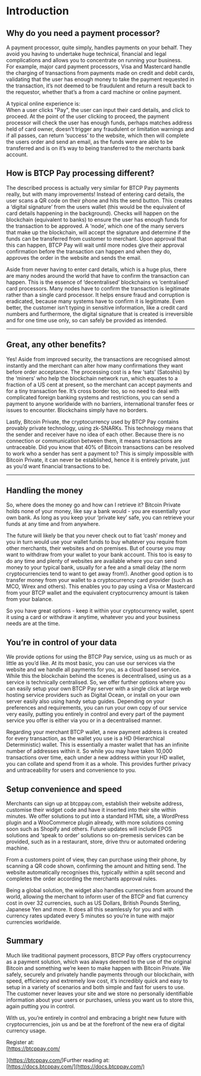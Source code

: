 # Introduction

## **Why do you need a payment processor?**

A payment processor, quite simply, handles payments on your behalf. They avoid you having to undertake huge technical, financial and legal complications and allows you to concentrate on running your business.  
For example, major card payment processors, Visa and Mastercard handle the charging of transactions from payments made on credit and debit cards, validating that the user has enough money to take the payment requested in the transaction, it’s not deemed to be fraudulent and return a result back to the requestor, whether that’s a from a card machine or online payment.  
  
A typical online experience is:  
When a user clicks "Pay", the user can input their card details, and click to proceed. At the point of the user clicking to proceed, the payment processor will check the user has enough funds, perhaps matches address held of card owner, doesn’t trigger any fraudulent or limitation warnings and if all passes, can return ‘success’ to the website, which then will complete the users order and send an email, as the funds were are able to be transferred and is on it’s way to being transferred to the merchants bank account.

## **How is BTCP Pay processing different?**

The described process is actually very similar for BTCP Pay payments really, but with many improvements! Instead of entering card details, the user scans a QR code on their phone and hits the send button. This creates a ‘digital signature’ from the users wallet \(this would be the equivalent of card details happening in the background\). Checks will happen on the blockchain \(equivalent to banks\) to ensure the user has enough funds for the transaction to be approved. A ‘node’, which one of the many servers that make up the blockchain, will accept the signature and determine if the funds can be transferred from customer to merchant. Upon approval that this can happen, BTCP Pay will wait until more nodes give their approval confirmation before the transaction can happen and when they do, approves the order in the website and sends the email.

Aside from never having to enter card details, which is a huge plus, there are many nodes around the world that have to confirm the transaction can happen. This is the essence of ‘decentralised’ blockchains vs ‘centralised’ card processors. Many nodes have to confirm the transaction is legitimate rather than a single card processor. It helps ensure fraud and corruption is eradicated, because many systems have to confirm it is legitimate. Even better, the customer isn’t typing in sensitive information, like a credit card numbers and furthermore, the digital signature that is created is irreversible and for one time use only, so can safely be provided as intended.  
  
****

## **Great, any other benefits?**

Yes! Aside from improved security, the transactions are recognised almost instantly and the merchant can alter how many confirmations they want before order acceptance. The processing cost is a few ‘sats’ \(Satoshis\) by the ‘miners’ who help the blockchain network run, which equates to a fraction of a US cent at present, so the merchant can accept payments and for a tiny transaction fee. It’s cross border too, so no need to deal with complicated foreign banking systems and restrictions, you can send a payment to anyone worldwide with no barriers, international transfer fees or issues to encounter. Blockchains simply have no borders.

Lastly, Bitcoin Private, the cryptocurrency used by BTCP Pay contains provably private technology, using zk-SNARKs. This technology means that the sender and receiver have no idea of each other. Because there is no connection or communication between them, it means transactions are untraceable. Did you know that 40% of Bitcoin transactions can be resolved to work who a sender has sent a payment to? This is simply impossible with Bitcoin Private, it can never be established, hence it is entirely private, just as you’d want financial transactions to be.  
  
****

## **Handling the money**

So, where does the money go and how can I retrieve it? Bitcoin Private holds none of your money, like say a bank would - you are essentially your own bank. As long as you keep your ‘private key’ safe, you can retrieve your funds at any time and from anywhere.

The future will likely be that you never check out to fiat ‘cash’ money and you in turn would use your wallet funds to buy whatever you require from other merchants, their websites and on premises. But of course you may want to withdraw from your wallet to your bank account. This too is easy to do any time and plenty of websites are available where you can send money to your typical bank, usually for a fee and a small delay \(the norm cryptocurrencies tend to want to get away from!\). Another good option is to transfer money from your wallet to a cryptocurrency card provider \(such as MCO, Wirex and others\). This enables you to pay using a Visa or Mastercard from your BTCP wallet and the equivalent cryptocurrency amount is taken from your balance.

So you have great options - keep it within your cryptocurrency wallet, spent it using a card or withdraw it anytime, whatever you and your business needs are at the time.

## **You’re in control of your data**

We provide options for using the BTCP Pay service, using us as much or as little as you’d like. At its most basic, you can use our services via the website and we handle all payments for you, as a cloud based service. While this the blockchain behind the scenes is decentralised, using us as a service is technically centralised. So, we offer further options where you can easily setup your own BTCP Pay server with a single click at large web hosting service providers such as Digital Ocean, or install on your own server easily also using handy setup guides. Depending on your preferences and requirements, you can run your own copy of our service very easily, putting you entirely in control and every part of the payment service you offer is either via you or in a decentralised manner.

Regarding your merchant BTCP wallet, a new payment address is created for every transaction, as the wallet you use is a HD \(Hierarchical Deterministic\) wallet. This is essentially a master wallet that has an infinite number of addresses within it. So while you may have taken 10,000 transactions over time, each under a new address within your HD wallet, you can collate and spend from it as a whole. This provides further privacy and untraceability for users and convenience to you.

## **Setup convenience and speed**

Merchants can sign up at btcppay.com, establish their website address, customise their widget code and have it inserted into their site within minutes. We offer solutions to put into a standard HTML site, a WordPress plugin and a WooCommerce plugin already, with more solutions coming soon such as Shopify and others. Future updates will include EPOS solutions and ‘speak to order’ solutions so on-premesis services can be provided, such as in a restaurant, store, drive thru or automated ordering machine.

From a customers point of view, they can purchase using their phone, by scanning a QR code shown, confirming the amount and hitting send. The website automatically recognises this, typically within a split second and completes the order according the merchants approval rules.

Being a global solution, the widget also handles currencies from around the world, allowing the merchant to inform user of the BTCP and fiat currency cost in over 32 currencies, such as US Dollars, British Pounds Sterling, Japanese Yen and more. It does all this seamlessly for you and with currency rates updated every 5 minutes so you’re in tune with major currencies worldwide.

##  **Summary**

Much like traditional payment processors, BTCP Pay offers cryptocurrency as a payment solution, which was always deemed to the use of the original Bitcoin and something we’re keen to make happen with Bitcoin Private. We safely, securely and privately handle payments through our blockchain, with speed, efficiency and extremely low cost, it’s incredibly quick and easy to setup in a variety of scenarios and both simple and fast for users to use. The customer never leaves your site and we store no personally identifiable information about your users or purchases, unless you want us to store this, again putting you in control.

With us, you’re entirely in control and embracing a bright new future with cryptocurrencies, join us and be at the forefront of the new era of digital currency usage.  
  
Register at:  
[https://btcppay.com/  
  
](https://btcppay.com/)Further reading at:  
[https://docs.btcppay.com/](https://docs.btcppay.com/)  


